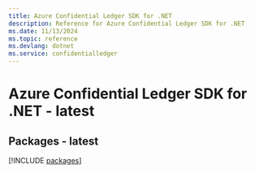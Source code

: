 ```yaml
---
title: Azure Confidential Ledger SDK for .NET
description: Reference for Azure Confidential Ledger SDK for .NET
ms.date: 11/13/2024
ms.topic: reference
ms.devlang: dotnet
ms.service: confidentialledger
---
```

# Azure Confidential Ledger SDK for .NET - latest
## Packages - latest
[!INCLUDE [packages](confidential-ledger-index.md)]